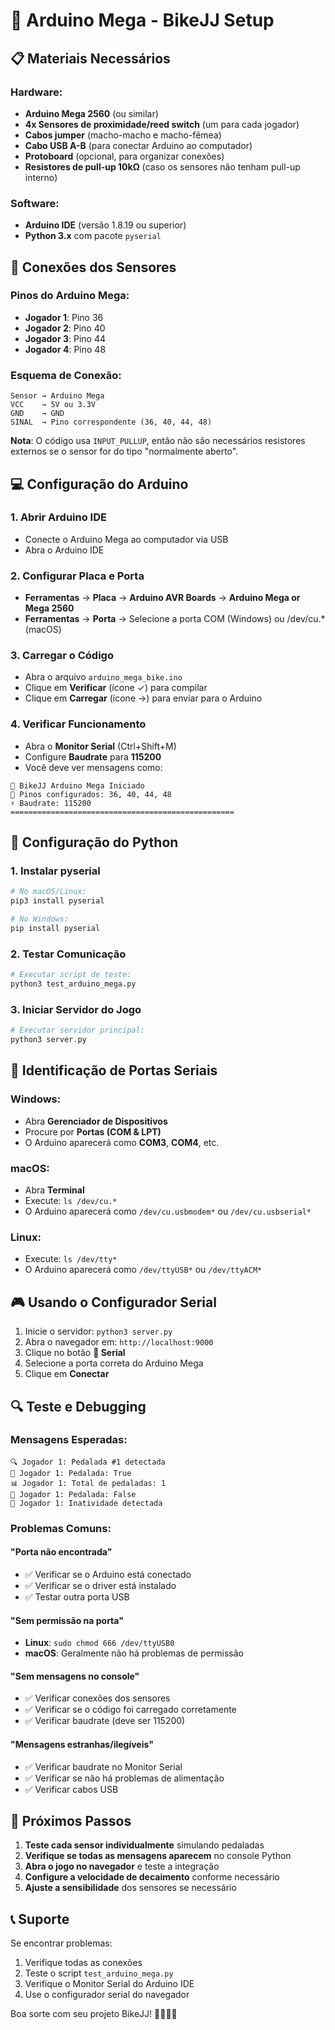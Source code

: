 # 🚴 Arduino Mega - BikeJJ Setup

## 📋 Materiais Necessários

### Hardware:
- **Arduino Mega 2560** (ou similar)
- **4x Sensores de proximidade/reed switch** (um para cada jogador)
- **Cabos jumper** (macho-macho e macho-fêmea)
- **Cabo USB A-B** (para conectar Arduino ao computador)
- **Protoboard** (opcional, para organizar conexões)
- **Resistores de pull-up 10kΩ** (caso os sensores não tenham pull-up interno)

### Software:
- **Arduino IDE** (versão 1.8.19 ou superior)
- **Python 3.x** com pacote `pyserial`

## 🔌 Conexões dos Sensores

### Pinos do Arduino Mega:
- **Jogador 1**: Pino 36
- **Jogador 2**: Pino 40
- **Jogador 3**: Pino 44
- **Jogador 4**: Pino 48

### Esquema de Conexão:
```
Sensor → Arduino Mega
VCC    → 5V ou 3.3V
GND    → GND
SINAL  → Pino correspondente (36, 40, 44, 48)
```

**Nota**: O código usa `INPUT_PULLUP`, então não são necessários resistores externos se o sensor for do tipo "normalmente aberto".

## 💻 Configuração do Arduino

### 1. Abrir Arduino IDE
- Conecte o Arduino Mega ao computador via USB
- Abra o Arduino IDE

### 2. Configurar Placa e Porta
- **Ferramentas** → **Placa** → **Arduino AVR Boards** → **Arduino Mega or Mega 2560**
- **Ferramentas** → **Porta** → Selecione a porta COM (Windows) ou /dev/cu.* (macOS)

### 3. Carregar o Código
- Abra o arquivo `arduino_mega_bike.ino`
- Clique em **Verificar** (ícone ✓) para compilar
- Clique em **Carregar** (ícone →) para enviar para o Arduino

### 4. Verificar Funcionamento
- Abra o **Monitor Serial** (Ctrl+Shift+M)
- Configure **Baudrate** para **115200**
- Você deve ver mensagens como:
```
🚴 BikeJJ Arduino Mega Iniciado
📡 Pinos configurados: 36, 40, 44, 48
⚡ Baudrate: 115200
==================================================
```

## 🐍 Configuração do Python

### 1. Instalar pyserial
```bash
# No macOS/Linux:
pip3 install pyserial

# No Windows:
pip install pyserial
```

### 2. Testar Comunicação
```bash
# Executar script de teste:
python3 test_arduino_mega.py
```

### 3. Iniciar Servidor do Jogo
```bash
# Executar servidor principal:
python3 server.py
```

## 🔧 Identificação de Portas Seriais

### Windows:
- Abra **Gerenciador de Dispositivos**
- Procure por **Portas (COM & LPT)**
- O Arduino aparecerá como **COM3**, **COM4**, etc.

### macOS:
- Abra **Terminal**
- Execute: `ls /dev/cu.*`
- O Arduino aparecerá como `/dev/cu.usbmodem*` ou `/dev/cu.usbserial*`

### Linux:
- Execute: `ls /dev/tty*`
- O Arduino aparecerá como `/dev/ttyUSB*` ou `/dev/ttyACM*`

## 🎮 Usando o Configurador Serial

1. Inicie o servidor: `python3 server.py`
2. Abra o navegador em: `http://localhost:9000`
3. Clique no botão **🔧 Serial**
4. Selecione a porta correta do Arduino Mega
5. Clique em **Conectar**

## 🔍 Teste e Debugging

### Mensagens Esperadas:
```
🔍 Jogador 1: Pedalada #1 detectada
📨 Jogador 1: Pedalada: True
📊 Jogador 1: Total de pedaladas: 1
📨 Jogador 1: Pedalada: False
🛑 Jogador 1: Inatividade detectada
```

### Problemas Comuns:

#### "Porta não encontrada"
- ✅ Verificar se o Arduino está conectado
- ✅ Verificar se o driver está instalado
- ✅ Testar outra porta USB

#### "Sem permissão na porta"
- **Linux**: `sudo chmod 666 /dev/ttyUSB0`
- **macOS**: Geralmente não há problemas de permissão

#### "Sem mensagens no console"
- ✅ Verificar conexões dos sensores
- ✅ Verificar se o código foi carregado corretamente
- ✅ Verificar baudrate (deve ser 115200)

#### "Mensagens estranhas/ilegíveis"
- ✅ Verificar baudrate no Monitor Serial
- ✅ Verificar se não há problemas de alimentação
- ✅ Verificar cabos USB

## 🚀 Próximos Passos

1. **Teste cada sensor individualmente** simulando pedaladas
2. **Verifique se todas as mensagens aparecem** no console Python
3. **Abra o jogo no navegador** e teste a integração
4. **Configure a velocidade de decaimento** conforme necessário
5. **Ajuste a sensibilidade** dos sensores se necessário

## 📞 Suporte

Se encontrar problemas:
1. Verifique todas as conexões
2. Teste o script `test_arduino_mega.py`
3. Verifique o Monitor Serial do Arduino IDE
4. Use o configurador serial do navegador

Boa sorte com seu projeto BikeJJ! 🚴‍♀️🚴‍♂️
